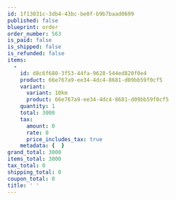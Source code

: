 ```yaml
---
id: 1f13031c-3db4-43bc-be0f-b9b7baad0699
published: false
blueprint: order
order_number: 563
is_paid: false
is_shipped: false
is_refunded: false
items:
  -
    id: d8c6f680-3f53-44fa-9628-544ed820f0e4
    product: 66e767a9-ee34-4dc4-8681-d09bb59f0cf5
    variant:
      variant: 10km
      product: 66e767a9-ee34-4dc4-8681-d09bb59f0cf5
    quantity: 1
    total: 3000
    tax:
      amount: 0
      rate: 0
      price_includes_tax: true
    metadata: {  }
grand_total: 3000
items_total: 3000
tax_total: 0
shipping_total: 0
coupon_total: 0
title: ' '
---
```

